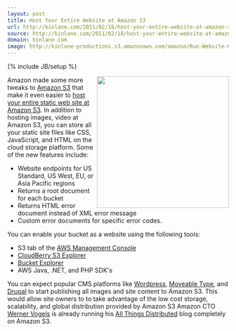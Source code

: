 ```yaml
---
layout: post
title: Host Your Entire Website at Amazon S3
url: http://kinlane.com/2011/02/18/host-your-entire-website-at-amazon-s3/
source: http://kinlane.com/2011/02/18/host-your-entire-website-at-amazon-s3/
domain: kinlane.com
image: http://kinlane-productions.s3.amazonaws.com/amazon/Run-Website-On-Amazon-S3.png
---
```

{% include JB/setup %}

<p>
     <a href="http://www.allthingsdistributed.com/" target="_blank"><img class="c1" src="http://kinlane-productions.s3.amazonaws.com/amazon/Run-Website-On-Amazon-S3.png" alt="" width="300" align="right" /></a>Amazon made some more tweaks to <a href="http://aws.amazon.com/s3/" target="_blank">Amazon S3</a> that make it even easier to <a href="http://aws.typepad.com/aws/2011/02/host-your-static-website-on-amazon-s3.html" target="_blank">host your entire static web site at Amazon S3</a>. In addition to hosting images, video at Amazon S3, you can store all your static site files like CSS, JavaScript, and HTML on the cloud storage platform. Some of the new features include:
</p>
<ul class="mainlist">
     <li>Website endpoints for US Standard, US West, EU, or Asia Pacific regions
     </li>
     <li>Returns a root document for each bucket
     </li>
     <li>Returns HTML error document instead of XML error message
     </li>
     <li>Custom error documents for specific error codes.
     </li>
</ul>
<p>
     You can enable your bucket as a website using the following tools:
</p>
<ul class="mainlist">
     <li>S3 tab of the <a href="http://aws.amazon.com/console/" target="_blank">AWS Management Console</a>
     </li>
     <li>
          <a href="http://cloudberrylab.com/?page=cloudberry-explorer-amazon-s3" target="_blank">CloudBerry S3 Explorer</a>
     </li>
     <li>
          <a href="http://www.bucketexplorer.com/" target="_blank">Bucket Explorer</a>
     </li>
     <li>AWS Java, .NET, and PHP SDK's
     </li>
</ul>
<p>
     You can expect popular CMS platforms like <a href="http://wordpress.org/" target="_blank">Wordpress</a>, <a href="http://www.movabletype.org/" target="_blank">Moveable Type</a>, and <a href="http://drupal.org/" target="_blank">Drupal</a> to start publishing all images and site content to Amazon S3. This would allow site owners to to take advantage of the low cost storage, scalability, and global distribution provided by Amazon S3 Amazon CTO <a class="zem_slink" title="Werner Vogels" rel="homepage" href="http://www.allthingsdistributed.com">Werner Vogels</a> is already running his <a href="http://www.allthingsdistributed.com/" target="_blank">All Things Distributed</a> blog completely on Amazon S3.
</p>